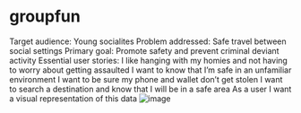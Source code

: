 # groupfun
Target audience:  Young socialites
Problem addressed: Safe travel between social settings
Primary goal: Promote safety and prevent criminal deviant activity
Essential user stories:
	I like hanging with my homies and not having to worry about getting assaulted
	I want to know that I’m safe in an unfamiliar environment
	I want to be sure my phone and wallet don’t get stolen
I want to search a destination and know that I will be in a safe area
As a user I want a visual representation of this data
![image](https://user-images.githubusercontent.com/38965016/62101452-0f4d4100-b25b-11e9-943b-24f84afa1c04.png)

























































